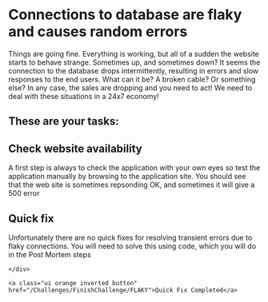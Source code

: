 <div class="container">
        


        

<h1 class="ui header">
    Connections to database are flaky and causes random errors
</h1>
    <div class="ui segment" id="loader" style="display: none;">
        <div class="ui active dimmer">
            <div class="ui text loader">Starting disruption for your challenge</div>
        </div>
        <p><br><br></p>
    </div>
<div>
    <p class=""></p><p>Things are going fine. Everything is working, but all of a sudden the website starts to behave strange. Sometimes up, and sometimes down? It seems the connection to the database drops intermittently, resulting in errors and slow responses to the end users. What can it be? A broken cable? Or something else? In any case, the sales are dropping and you need to act! We need to deal with these situations in a 24x7 economy!</p>
<p></p>
    <div class="ui inverted divider"></div>
    <h2 class="ui header">These are your tasks:</h2>
    <div class="">
            <div class="">
                <h2>Check website availability</h2>
                <p></p><p>A first step is always to check the application with your own eyes so test the application manually by browsing to the application site. You should see that the web site is sometimes repsonding OK, and sometimes it will give a 500 error</p>
<p></p>
            </div>
            <div class="ui inverted divider"></div>
            <div class="">
                <h2>Quick fix</h2>
                <p></p><p>Unfortunately there are no quick fixes for resolving transient errors due to flaky connections. You will need to solve this using code, which you will do in the Post Mortem steps</p>
<p></p>
            </div>
            <div class="ui inverted divider"></div>

    </div>

    <a class="ui orange inverted button" href="/Challenges/FinishChallenge/FLAKY">Quick Fix Completed</a>
</div>
    <script>

        function start() {
            $("#loader").hide();
            $(".loading").removeClass('loading');
        }
        setTimeout(start, 5000);


    </script>

    </div>